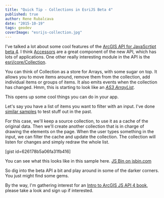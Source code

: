 ```yaml
---
title: "Quick Tip - Collections in EsriJS Beta 4"
published: true
author: Rene Rubalcava
date: "2015-10-19"
tags: geodev
coverImage: "esrijs-collection.jpg"
---
```


I've talked a lot about some cool features of the [ArcGIS API for JavaScrtipt beta 4](http://odoe.net/blog/tag/esrijs4beta/). I think [Accessors](http://odoe.net/blog/?s=accessors) are a great component of the new API, which has lots of applications. One other really interesting module in the API is the [esri/core/Collection](https://developers.arcgis.com/javascript/beta/api-reference/esri-core-Collection.html).

You can think of Collection as a store for Arrays, with some sugar on top. It allows you to move items around, remove them from the collection, add individual items or groups of items. It also emits events when the collection has changed. Hmm, this is starting to look like an [_AS3 ArrayList_](http://help.adobe.com/en_US/FlashPlatform/reference/actionscript/3/mx/collections/ArrayList.html).

This opens up some cool things you can do in your app.

Let's say you have a list of items you want to filter with an input. I've done [similar samples](http://odoe.net/blog/?s=autocomplete) to test stuff out in the past.

For this case, we'll keep a source collection, to use it as a cache of the original data. Then we'll create another collection that is in charge of drawing the elements on the page. When the user types something in the input, we can filter the cache and update the collection. The collection will listen for changes and simply redraw the whole list.

\[gist id=626178b5a06fa31fb416\]

You can see what this looks like in this sample here. [JS Bin on jsbin.com](http://jsbin.com/juzeqe/3/embed?js,output)
<script src="http://static.jsbin.com/js/embed.min.js?3.35.2"></script>

So dig into the beta API a bit and play around in some of the darker corners. You just might find some gems.

By the way, I'm gathering interest for an [Intro to ArcGIS JS API 4 book](https://leanpub.com/arcgis-js-api-4), please take a look and sign up if interested.
